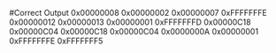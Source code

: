 
#Correct Output
0x00000008
0x00000002
0x00000007
0xFFFFFFFE
0x00000012
0x00000013
0x00000001 
0xFFFFFFFD 
0x00000C18
0x00000C04
0x00000C18
0x00000C04
0x0000000A
0x00000001
0xFFFFFFFE
0xFFFFFFF5
